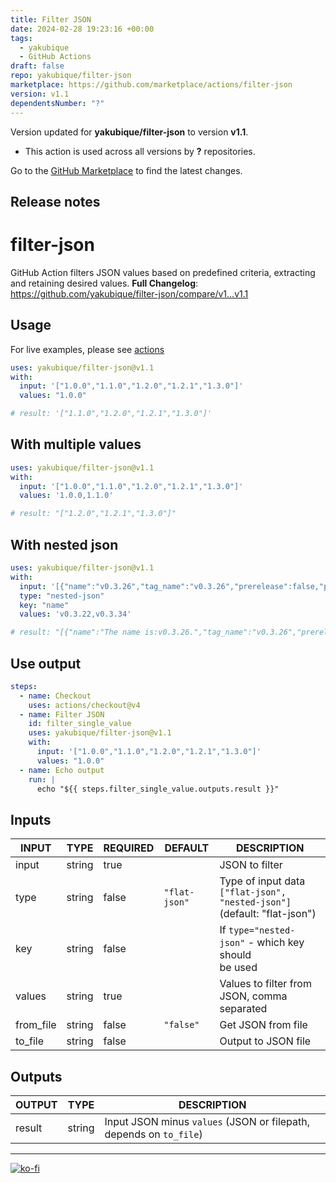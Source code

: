 ```yaml
---
title: Filter JSON
date: 2024-02-28 19:23:16 +00:00
tags:
  - yakubique
  - GitHub Actions
draft: false
repo: yakubique/filter-json
marketplace: https://github.com/marketplace/actions/filter-json
version: v1.1
dependentsNumber: "?"
---
```



Version updated for **yakubique/filter-json** to version **v1.1**.
- This action is used across all versions by **?** repositories.

Go to the [GitHub Marketplace](https://github.com/marketplace/actions/filter-json) to find the latest changes.

## Release notes

# filter-json

GitHub Action filters JSON values based on predefined criteria, extracting and retaining desired values.
**Full Changelog**: https://github.com/yakubique/filter-json/compare/v1...v1.1

## Usage

For live examples, please see [actions](https://github.com/yakubique/filter-json/actions/workflows/test-myself.yaml)

```yaml
uses: yakubique/filter-json@v1.1
with:
  input: '["1.0.0","1.1.0","1.2.0","1.2.1","1.3.0"]'
  values: "1.0.0"

# result: '["1.1.0","1.2.0","1.2.1","1.3.0"]'
```

## With multiple values

```yaml
uses: yakubique/filter-json@v1.1
with:
  input: '["1.0.0","1.1.0","1.2.0","1.2.1","1.3.0"]'
  values: '1.0.0,1.1.0'

# result: "["1.2.0","1.2.1","1.3.0"]"
```

## With nested json

```yaml
uses: yakubique/filter-json@v1.1
with:
  input: '[{"name":"v0.3.26","tag_name":"v0.3.26","prerelease":false,"published_at":"2023-08-07T09:43:28Z"},{"name":"v0.3.22","tag_name":"v0.3.22","prerelease":false,"published_at":"2023-11-12T10:58:00Z"},{"name":"v0.3.23","tag_name":"v0.3.23","prerelease":false,"published_at":"2023-11-12T10:59:27Z"},{"name":"v0.3.25","tag_name":"v0.3.25","prerelease":false,"published_at":"2023-11-12T11:01:20Z"},{"name":"v0.3.31","tag_name":"v0.3.31","prerelease":false,"published_at":"2023-11-12T11:17:17Z"},{"name":"v0.3.34","tag_name":"v0.3.34","prerelease":false,"published_at":"2023-11-12T11:21:59Z"}]'
  type: "nested-json"
  key: "name"
  values: 'v0.3.22,v0.3.34'

# result: "[{"name":"The name is:v0.3.26.","tag_name":"v0.3.26","prerelease":false,"published_at":"2023-08-07T09:43:28Z"},{"name":"The name is:v0.3.23.","tag_name":"v0.3.23","prerelease":false,"published_at":"2023-11-12T10:59:27Z"},{"name":"The name is:v0.3.25.","tag_name":"v0.3.25","prerelease":false,"published_at":"2023-11-12T11:01:20Z"},{"name":"The name is:v0.3.31.","tag_name":"v0.3.31","prerelease":false,"published_at":"2023-11-12T11:17:17Z"}]"
```

## Use output

```yaml
steps:
  - name: Checkout
    uses: actions/checkout@v4
  - name: Filter JSON
    id: filter_single_value
    uses: yakubique/filter-json@v1.1
    with:
      input: '["1.0.0","1.1.0","1.2.0","1.2.1","1.3.0"]'
      values: "1.0.0"
  - name: Echo output
    run: |
      echo "${{ steps.filter_single_value.outputs.result }}"
```

## Inputs

<!-- AUTO-DOC-INPUT:START - Do not remove or modify this section -->

|   INPUT   |  TYPE  | REQUIRED |    DEFAULT    |                                DESCRIPTION                                |
|-----------|--------|----------|---------------|---------------------------------------------------------------------------|
|   input   | string |   true   |               |                              JSON to filter                               |
|   type    | string |  false   | `"flat-json"` | Type of input data `["flat-json", "nested-json"]` (default: "flat-json")  |
|    key    | string |  false   |               |          If `type="nested-json"` - which key should <br>be used           |
|  values   | string |   true   |               |             Values to filter from JSON, comma <br>separated               |
| from_file | string |  false   |   `"false"`   |                            Get JSON from file                             |
|  to_file  | string |  false   |               |                            Output to JSON file                            |

<!-- AUTO-DOC-INPUT:END -->


## Outputs

<!-- AUTO-DOC-OUTPUT:START - Do not remove or modify this section -->

| OUTPUT |  TYPE  |                             DESCRIPTION                             |
|--------|--------|---------------------------------------------------------------------|
| result | string | Input JSON minus `values` (JSON or filepath, depends on `to_file`)  |

<!-- AUTO-DOC-OUTPUT:END -->


----

[![ko-fi](https://ko-fi.com/img/githubbutton_sm.svg)](https://ko-fi.com/S6S1UZ9P7)

